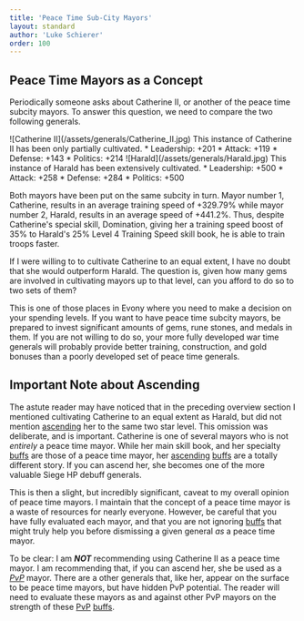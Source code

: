 ```yaml
---
title: 'Peace Time Sub-City Mayors'
layout: standard
author: 'Luke Schierer'
order: 100
---
```


## Peace Time Mayors as a Concept

Periodically someone asks about Catherine II, or another of the peace time
subcity mayors. To answer this question, we need to compare the two following
generals.

<CardGrid>
  <Card title="Catherine II">
    ![Catherine II](/assets/generals/Catherine_II.jpg) This instance of
    Catherine II has been only partially cultivated. * Leadership: +201 *
    Attack: +119 * Defense: +143 * Politics: +214
  </Card>
  <Card title="Harald">
    ![Harald](/assets/generals/Harald.jpg) This instance of Harald has
    been extensively cultivated. * Leadership: +500 * Attack: +258 * Defense:
    +284 * Politics: +500
  </Card>
</CardGrid>

Both mayors have been put on the same subcity in turn. Mayor number 1,
Catherine, results in an average training speed of +329.79% while mayor number
2, Harald, results in an average speed of +441.2%. Thus, despite Catherine's
special skill, Domination, giving her a training speed boost of 35% to Harald's
25% Level 4 Training Speed skill book, he is able to train troops faster.

If I were willing to  to cultivate Catherine to an equal extent, I have no doubt that she would outperform Harald. The question is, given how many gems are involved in cultivating mayors up to that level, can you afford to do so to two sets of them?

This is one of those places in Evony where you need to make a decision on your
spending levels. If you want to have peace time subcity mayors, be prepared to
invest significant amounts of gems, rune stones, and medals in them. If you
are not willing to do so, your more fully developed war time generals will
probably provide better training, construction, and gold bonuses than a poorly
developed set of peace time generals.

## Important Note about Ascending

The astute reader may have noticed that in the preceding overview section I mentioned cultivating Catherine to an equal extent as Harald, but did not mention [ascending] her to the same two star level.  This omission was deliberate, and is important.  Catherine is one of several mayors who is not *entirely* a peace time mayor.  While her main skill book, and her specialty [buffs] are those of a peace time mayor, her [ascending] [buffs] are a totally different story.  If you can ascend her, she becomes one of the more valuable Siege HP debuff generals.

This is then a slight, but incredibly significant, caveat to my overall opinion of peace time mayors.  I maintain that the concept of a peace time mayor is a waste of resources for nearly everyone.  However, be careful that you have fully evaluated each mayor, and that you are not ignoring [buffs] that might truly help you before dismissing a given general *as* a peace time mayor.

To be clear: I am __*NOT*__ recommending using Catherine II as a peace time mayor.  I am recommending that, if you can ascend her, she be used as a *[PvP]* mayor. There are a other generals that, like her, appear on the surface to be peace time mayors, but have hidden PvP potential.  The reader will need to evaluate these mayors as and against other PvP mayors on the strength of these [PvP] [buffs].

[PvP]: </Reference/Glossary#PvP>
[buffs]: /Reference/Glossary#buffs
[ascending]: /Reference/Glossary/ascend
